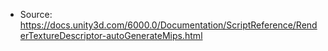 * Source: https://docs.unity3d.com/6000.0/Documentation/ScriptReference/RenderTextureDescriptor-autoGenerateMips.html


